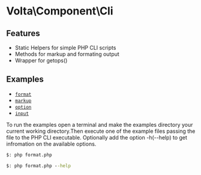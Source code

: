 # Volta\Component\Cli

## Features
* Static Helpers for simple PHP CLI scripts
* Methods for markup and formating output
* Wrapper for getops()

## Examples
* [`format`](examples/format.php)
* [`markup`](examples/markup.php)
* [`option`](examples/options.php)
* [`input`](examples/markup.php)

To run the examples open a terminal and make the examples directory your current working directory.Then execute one of the example files passing the file to the PHP CLI executable. Optionally add the option -h(--help) to get infromation on the available options.

```cmd
$: php format.php
```

```cmd
$: php format.php --help
```

